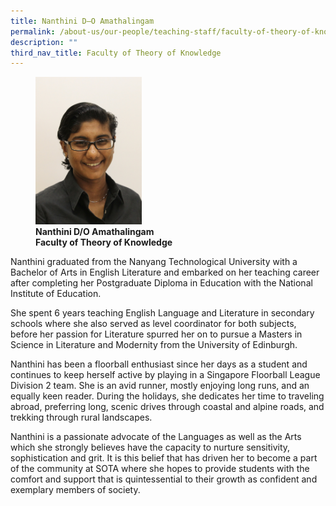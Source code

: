 ```yaml
---
title: Nanthini D–O Amathalingam
permalink: /about-us/our-people/teaching-staff/faculty-of-theory-of-knowledge/nanthini-d-o-amathalingam/
description: ""
third_nav_title: Faculty of Theory of Knowledge
---
```

<figure>
<img style="width:40%" src="/images/nanthini.jpg">
<figcaption> <strong>Nanthini D/O Amathalingam<br>
Faculty of Theory of Knowledge</strong>
</figcaption>
</figure>

Nanthini graduated from the Nanyang Technological University with a Bachelor of Arts in English Literature and embarked on her teaching career after completing her Postgraduate Diploma in Education with the National Institute of Education.  

  
She spent 6 years teaching English Language and Literature in secondary schools where she also served as level coordinator for both subjects, before her passion for Literature spurred her on to pursue a Masters in Science in Literature and Modernity from the University of Edinburgh.  
  
Nanthini has been a floorball enthusiast since her days as a student and continues to keep herself active by playing in a Singapore Floorball League Division 2 team. She is an avid runner, mostly enjoying long runs, and an equally keen reader. During the holidays, she dedicates her time to traveling abroad, preferring long, scenic drives through coastal and alpine roads, and trekking through rural landscapes.&nbsp; &nbsp;&nbsp;&nbsp;&nbsp;&nbsp;  
  
Nanthini is a passionate advocate of the Languages as well as the Arts which she strongly believes have the capacity to nurture sensitivity, sophistication and grit. It is this belief that has driven her to become a part of the community at SOTA where she hopes to provide students with the comfort and support that is quintessential to their growth as confident and exemplary members of society.